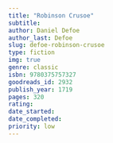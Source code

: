 ```yaml
---
title: "Robinson Crusoe"
subtitle: 
author: Daniel Defoe
author_last: Defoe
slug: defoe-robinson-crusoe
type: fiction
img: true
genre: classic
isbn: 9780375757327
goodreads_id: 2932
publish_year: 1719
pages: 320
rating: 
date_started:
date_completed:
priority: low
---
```

